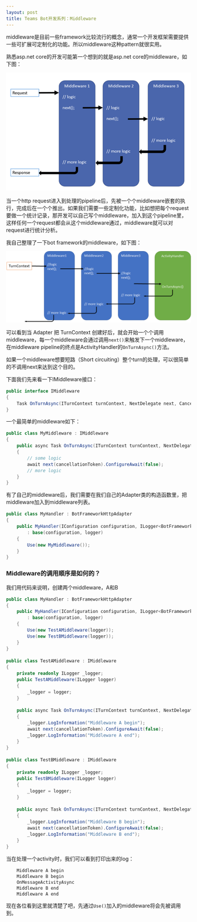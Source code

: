 ```yaml
---
layout: post
title: Teams Bot开发系列：Middleware
---
```


middleware是目前一些framework比较流行的概念，通常一个开发框架需要提供一些可扩展可定制化的功能。所以middleware这种pattern就很实用。

熟悉asp.net core的开发可能第一个想到的就是asp.net core的middleware，如下图：

![Middleware](../images/post20201017/001.png)

当一个http request进入到处理的pipeline后，先被一个个middleware嵌套的执行，完成后在一个个推出。如果我们需要一些定制化功能，比如想把每个request要做一个统计记录，那开发可以自己写个middleware，加入到这个pipeline里，这样任何一个request都会从这个middleware通过，middleware就可以对request进行统计分析。

我自己整理了一下bot framework的middleware，如下图：

![Middleware](../images/post20201017/002.png)

可以看到当 Adapter 把 TurnContext 创建好后，就会开始一个个调用middleware，每一个middleware会通过调用`next()`来触发下一个middleware，在middleware pipeline的终点是ActivityHandler的`OnTurnAsync()`方法。

如果一个middleware想要短路（Short circuiting）整个turn的处理，可以很简单的不调用next来达到这个目的。

下面我们先来看一下IMiddleware接口：

```cs
public interface IMiddleware
{
    Task OnTurnAsync(ITurnContext turnContext, NextDelegate next, CancellationToken cancellationToken = default(CancellationToken));
}
```

一个最简单的middleware如下：

```cs
public class MyMiddleware : IMiddleware
{
    public async Task OnTurnAsync(ITurnContext turnContext, NextDelegate next, CancellationToken cancellationToken = default)
    {
        // some logic
        await next(cancellationToken).ConfigureAwait(false);
        // more logic
    }
}
```

有了自己的middleware后，我们需要在我们自己的Adapter类的构造函数里，把middleware加入到middleware列表。

```cs
public class MyHandler : BotFrameworkHttpAdapter
{
    public MyHandler(IConfiguration configuration, ILogger<BotFrameworkHttpAdapter> logger)
        : base(configuration, logger)
    {
        Use(new MyMiddleware());
    }
}
```

### Middleware的调用顺序是如何的？

我们用代码来说明，创建两个middleware，A和B

```cs
public class MyHandler : BotFrameworkHttpAdapter
{
    public MyHandler(IConfiguration configuration, ILogger<BotFrameworkHttpAdapter> logger)
        : base(configuration, logger)
    {
        Use(new TestAMiddleware(logger));
        Use(new TestBMiddleware(logger));
    }
}

public class TestAMiddleware : IMiddleware
{
    private readonly ILogger _logger;
    public TestAMiddleware(ILogger logger)
    {
        _logger = logger;
    }

    public async Task OnTurnAsync(ITurnContext turnContext, NextDelegate next, CancellationToken cancellationToken = default)
    {
        _logger.LogInformation("Middleware A begin");
        await next(cancellationToken).ConfigureAwait(false);
        _logger.LogInformation("Middleware A end");
    }
}

public class TestBMiddleware : IMiddleware
{
    private readonly ILogger _logger;
    public TestBMiddleware(ILogger logger)
    {
        _logger = logger;
    }

    public async Task OnTurnAsync(ITurnContext turnContext, NextDelegate next, CancellationToken cancellationToken = default)
    {
        _logger.LogInformation("Middleware B begin");
        await next(cancellationToken).ConfigureAwait(false);
        _logger.LogInformation("Middleware B end");
    }
}
```

当在处理一个activity时，我们可以看到打印出来的log：
```
    Middleware A begin
    Middleware B begin
    OnMessageActivityAsync
    Middleware B end
    Middleware A end
```

现在各位看到这里就清楚了吧，先通过`Use()`加入的middleware将会先被调用到。
